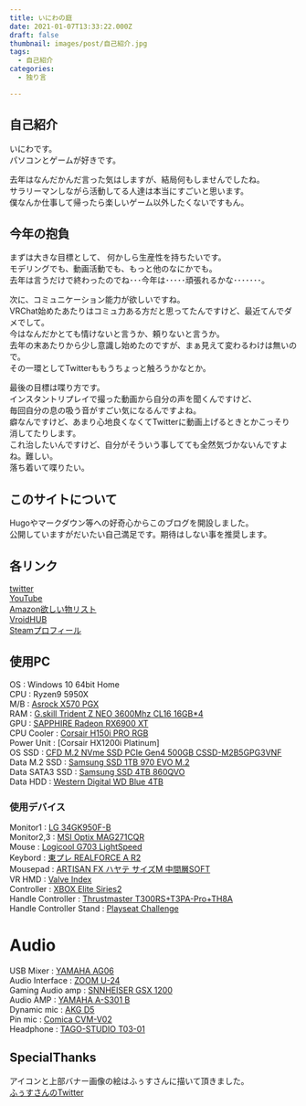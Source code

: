 ```yaml
---
title: いにわの庭
date: 2021-01-07T13:33:22.000Z
draft: false
thumbnail: images/post/自己紹介.jpg
tags:
  - 自己紹介
categories:
  - 独り言

---
```


## 自己紹介
いにわです。  
パソコンとゲームが好きです。  


去年はなんだかんだ言った気はしますが、結局何もしませんでしたね。  
サラリーマンしながら活動してる人達は本当にすごいと思います。  
僕なんか仕事して帰ったら楽しいゲーム以外したくないですもん。  


## 今年の抱負  
まずは大きな目標として、
何かしら生産性を持ちたいです。  
モデリングでも、動画活動でも、もっと他のなにかでも。  
去年は言うだけで終わったのでね･･･今年は･････頑張れるかな･･･････。  


次に、コミュニケーション能力が欲しいですね。  
VRChat始めたあたりはコミュ力ある方だと思ってたんですけど、最近てんでダメでして。  
今はなんだかとても情けないと言うか、頼りないと言うか。  
去年の末あたりから少し意識し始めたのですが、まぁ見えて変わるわけは無いので。  
その一環としてTwitterももうちょっと触ろうかなとか。  


最後の目標は喋り方です。  
インスタントリプレイで撮った動画から自分の声を聞くんですけど、  
毎回自分の息の吸う音がすごい気になるんですよね。  
癖なんですけど、あまり心地良くなくてTwitterに動画上げるときとかこっそり消してたりします。  
これ治したいんですけど、自分がそういう事してても全然気づかないんですよね。難しい。  
落ち着いて喋りたい。  


## このサイトについて
Hugoやマークダウン等への好奇心からこのブログを開設しました。    
公開していますがだいたい自己満足です。期待はしない事を推奨します。  

## 各リンク

[twitter](https://twitter.com/iniwach)  
[YouTube](https://www.youtube.com/c/いにわ)  
[Amazon欲しい物リスト](https://www.amazon.co.jp/hz/wishlist/ls/W24N0AURVEG1/ref=as_li_ss_tl?_encoding=UTF8&type=wishlist&linkCode=ll2&tag=iniwa-22&linkId=edd103709335d132eebad0fa5b616b46&language=ja_JP)  
[VroidHUB](https://hub.vroid.com/users/17414090)  
[Steamプロフィール](https://steamcommunity.com/id/iniwajp/)  

## 使用PC

OS : Windows 10 64bit Home  
CPU : Ryzen9 5950X  
M/B : [Asrock X570 PGX](https://www.amazon.co.jp/gp/product/B07THYPNC9/ref=as_li_ss_tl?ie=UTF8&psc=1&linkCode=ll1&tag=iniwa-22&linkId=6d223f138805f861ab6a15aa0fad4786&language=ja_JP)  
RAM : [G.skill Trident Z NEO 3600Mhz CL16 16GB*4](https://www.ark-pc.co.jp/i/11737331/)  
GPU : [SAPPHIRE Radeon RX6900 XT](https://kakaku.com/item/K0001318763/?lid=shop_history_2_text)  
CPU Cooler : [Corsair H150i PRO RGB](https://www.amazon.co.jp/gp/product/B077FZPCRH/ref=as_li_ss_tl?ie=UTF8&psc=1&linkCode=ll1&tag=iniwa-22&linkId=5d37f3e4b46f1ecd997081eff8214580&language=ja_JP)  
Power Unit : [Corsair HX1200i Platinum]  
OS SSD : [CFD M.2 NVme SSD PCIe Gen4 500GB CSSD-M2B5GPG3VNF](https://www.amazon.co.jp/gp/product/B07X9Y917M/ref=as_li_ss_tl?ie=UTF8&psc=1&linkCode=ll1&tag=iniwa-22&linkId=bbc936646b05c74e2d7e3c5cf04174cd&language=ja_JP)  
Data M.2 SSD : [Samsung SSD 1TB 970 EVO M.2](https://www.amazon.co.jp/gp/product/B07CKQ3RCH/ref=as_li_ss_tl?ie=UTF8&psc=1&linkCode=ll1&tag=iniwa-22&linkId=8ec12cae5df120bf647fb46bca74a07f&language=ja_JP)  
Data SATA3 SSD : [Samsung SSD 4TB 860QVO](https://www.amazon.co.jp/gp/product/B07MQY95M7/ref=as_li_ss_tl?ie=UTF8&psc=1&linkCode=ll1&tag=iniwa-22&linkId=0f371e8b14b6c4f87eb537a94dbca382&language=ja_JP)  
Data HDD : [Western Digital WD Blue 4TB](https://www.amazon.co.jp/gp/product/B07999788F/ref=as_li_ss_tl?ie=UTF8&psc=1&linkCode=ll1&tag=iniwa-22&linkId=818a6aa083bfef9e3bbab8067430f118&language=ja_JP)

### 使用デバイス
Monitor1 : [LG 34GK950F-B](https://www.amazon.co.jp/dp/B07NWR2X9X/ref=cm_sw_r_tw_dp_U_x_TX4oEb3TY03NK)  
Monitor2,3 : [MSI Optix MAG271CQR](https://www.amazon.co.jp/gp/product/B07KXW614S/ref=as_li_ss_tl?ie=UTF8&psc=1&linkCode=ll1&tag=iniwa-22&linkId=a97f9f6b2018a853f0e14397e0ccc8c6&language=ja_JP)  
Mouse : [Logicool G703 LightSpeed](https://gaming.logicool.co.jp/ja-jp/products/gaming-mice/g703-hero-wireless-gaming-mouse.910-005645.html)  
Keybord : [東プレ REALFORCE A R2](https://www.amazon.co.jp/gp/product/B077Q451L9/ref=as_li_ss_tl?ie=UTF8&psc=1&linkCode=ll1&tag=iniwa-22&linkId=f6c42a3e0d6d3b3abc750035f64bce4e&language=ja_JP)  
Mousepad : [ARTISAN FX ハヤテ サイズM 中間層SOFT](https://www.artisan-jp.com/fx-hayate-otsu.html)  
VR HMD : [Valve Index](https://store.steampowered.com/valveindex)  
Controller : [XBOX Elite Siries2](https://www.amazon.co.jp/gp/product/B07V8VMY9Q/ref=ppx_yo_dt_b_search_asin_title?ie=UTF8&psc=1)  
Handle Controller : [Thrustmaster T300RS+T3PA-Pro+TH8A](https://www.amazon.co.jp/gp/product/B01FLX9HEK/ref=ppx_yo_dt_b_asin_title_o00_s00?ie=UTF8&psc=1)  
Handle Controller Stand : [Playseat Challenge](https://www.amazon.co.jp/gp/product/B072JGPS4Q/ref=ppx_yo_dt_b_asin_title_o06_s00?ie=UTF8&psc=1)  

# Audio  
USB Mixer : [YAMAHA AG06](https://www.amazon.co.jp/gp/product/B00ST0FK12/ref=ppx_yo_dt_b_asin_title_o05_s00?ie=UTF8&psc=1)  
Audio Interface : [ZOOM U-24](https://www.amazon.co.jp/gp/product/B01FJLYT8S/ref=ppx_yo_dt_b_asin_title_o07_s00?ie=UTF8&psc=1)  
Gaming Audio amp : [SNNHEISER GSX 1200](https://www.amazon.co.jp/dp/B01LDTP46G/ref=cm_sw_r_tw_dp_U_x_IRLlEbZBWVB7F)  
Audio AMP : [YAMAHA A-S301 B](https://www.yodobashi.com/product/100000001002791186/)  
Dynamic mic : [AKG D5](https://www.soundhouse.co.jp/products/detail/item/99380/)  
Pin mic : [Comica CVM-V02](https://www.amazon.co.jp/gp/product/B078K8K5KW/ref=ppx_yo_dt_b_asin_title_o07_s00?ie=UTF8&psc=1)  
Headphone : [TAGO-STUDIO T03-01](https://www.e-earphone.jp/tago-studio/takasaki-t3-01)  


## SpecialThanks  

アイコンと上部バナー画像の絵はふぅすさんに描いて頂きました。  
[ふぅすさんのTwitter](https://twitter.com/Hu_Shimaster)
